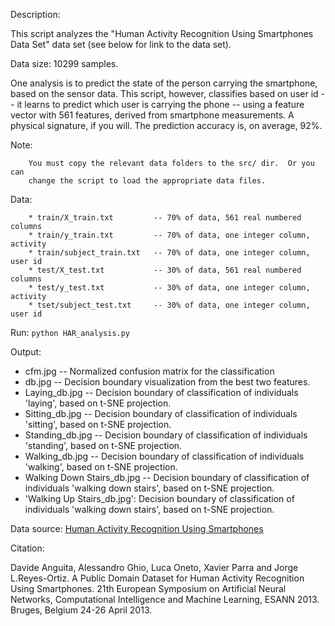 Description:

This script analyzes the "Human Activity Recognition Using Smartphones Data Set"
data set (see below for link to the data set).

Data size: 10299 samples.

One analysis is to predict the state of the person carrying the smartphone,
based on the sensor data.  This script, however, classifies based on user id
-- it learns to predict which user is carrying the phone -- using a
feature vector with 561 features, derived from smartphone measurements.
A physical signature, if you will.  The prediction accuracy is, on average,
92%.

Note:

		You must copy the relevant data folders to the src/ dir.  Or you can
    	change the script to load the appropriate data files.

Data:

		* train/X_train.txt         -- 70% of data, 561 real numbered columns
		* train/y_train.txt         -- 70% of data, one integer column, activity
		* train/subject_train.txt   -- 70% of data, one integer column, user id
		* test/X_test.txt           -- 30% of data, 561 real numbered columns
		* test/y_test.txt           -- 30% of data, one integer column, activity
		* tset/subject_test.txt     -- 30% of data, one integer column, user id

Run: `python HAR_analysis.py`

Output: 

* cfm.jpg         -- Normalized confusion matrix for the classification
* db.jpg          -- Decision boundary visualization from the best two
                             features.
* Laying_db.jpg   -- Decision boundary of classification of individuals
                            'laying', based on t-SNE projection.
* Sitting_db.jpg  -- Decision boundary of classification of individuals
                            'sitting', based on t-SNE projection.
* Standing_db.jpg -- Decision boundary of classification of individuals
                            'standing', based on t-SNE projection.
* Walking_db.jpg  -- Decision boundary of classification of individuals
                            'walking', based on t-SNE projection.
* Walking Down Stairs_db.jpg  -- Decision boundary of classification of
                                         individuals 'walking down stairs', based
                                         on t-SNE projection.
* 'Walking Up Stairs_db.jpg':
   Decision boundary of classification of individuals 'walking down stairs', based on t-SNE projection.

Data source: [Human Activity Recognition Using Smartphones](https://archive.ics.uci.edu/ml/datasets/Human+Activity+Recognition+Using+Smartphones)

Citation:

Davide Anguita, Alessandro Ghio, Luca Oneto, Xavier Parra and Jorge
L.Reyes-Ortiz. A Public Domain Dataset for Human Activity Recognition Using
Smartphones. 21th European Symposium on Artificial Neural Networks,
Computational Intelligence and Machine Learning, ESANN 2013. Bruges, Belgium
24-26 April 2013.
